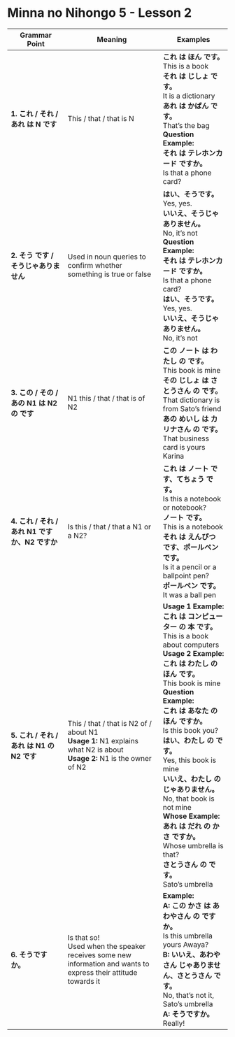 # Minna no Nihongo 5 - Lesson 2

| **Grammar Point**                              | **Meaning**                                                                                                                   | **Examples**                                                                                                                                                                                                                                                                                                                                                                                                                                                                                                                                                                   |
| ---------------------------------------------- | ----------------------------------------------------------------------------------------------------------------------------- | ------------------------------------------------------------------------------------------------------------------------------------------------------------------------------------------------------------------------------------------------------------------------------------------------------------------------------------------------------------------------------------------------------------------------------------------------------------------------------------------------------------------------------------------------------------------------------ |
| **1. これ / それ / あれ は N です**            | This / that / that is N                                                                                                       | **これ は ほん です。** <br> This is a book <br> **それ は じしょ です。** <br> It is a dictionary <br> **あれ は かばん です。** <br> That’s the bag <br> **Question Example:** <br> **それ は テレホンカード ですか。** <br> Is that a phone card?                                                                                                                                                                                                                                                                                                                           |
| **2. そう です / そうじゃありません**          | Used in noun queries to confirm whether something is true or false                                                            | **はい、そうです。** <br> Yes, yes. <br> **いいえ、そうじゃありません。** <br> No, it’s not <br> **Question Example:** <br> **それ は テレホンカード ですか。** <br> Is that a phone card? <br> **はい、そうです。** <br> Yes, yes. <br> **いいえ、そうじゃありません。** <br> No, it’s not                                                                                                                                                                                                                                                                                    |
| **3. この / その / あの N1 は N2 の です**     | N1 this / that / that is of N2                                                                                                | **この ノート は わたし の です。** <br> This book is mine <br> **その じしょ は さとうさん の です。** <br> That dictionary is from Sato’s friend <br> **あの めいし は カリナさん の です。** <br> That business card is yours Karina                                                                                                                                                                                                                                                                                                                                        |
| **4. これ / それ / あれ N1 ですか、N2 ですか** | Is this / that / that a N1 or a N2?                                                                                           | **これ は ノート です、てちょう です。** <br> Is this a notebook or notebook? <br> **ノート です。** <br> This is a notebook <br> **それ は えんぴつ です、ポールペン です。** <br> Is it a pencil or a ballpoint pen? <br> **ポールペン です。** <br> It was a ball pen                                                                                                                                                                                                                                                                                                       |
| **5. これ / それ / あれ は N1 の N2 です**     | This / that / that is N2 of / about N1 <br> **Usage 1:** N1 explains what N2 is about <br> **Usage 2:** N1 is the owner of N2 | **Usage 1 Example:** <br> **これ は コンピューター の 本 です。** <br> This is a book about computers <br> **Usage 2 Example:** <br> **これ は わたし の ほん です。** <br> This book is mine <br> **Question Example:** <br> **これ は あなた の ほん ですか。** <br> Is this book you? <br> **はい、わたし の です。** <br> Yes, this book is mine <br> **いいえ、わたし の じゃありません。** <br> No, that book is not mine <br> **Whose Example:** <br> **あれ は だれ の かさ ですか。** <br> Whose umbrella is that? <br> **さとうさん の です。** <br> Sato’s umbrella |
| **6. そうですか。**                            | Is that so! <br> Used when the speaker receives some new information and wants to express their attitude towards it           | **Example:** <br> **A: この かさ は あわやさん の ですか。** <br> Is this umbrella yours Awaya? <br> **B: いいえ、あわやさん じゃありません、さとうさん です。** <br> No, that’s not it, Sato’s umbrella <br> **A: そうですか。** <br> Really!                                                                                                                                                                                                                                                                                                                                 |
